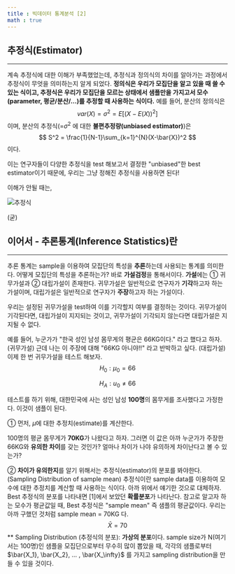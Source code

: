 ```yaml
---
title : 빅데이터 통계분석 [2]
math : true
---
```


## 추정식(Estimator)

---

계속 추정식에 대한 이해가 부족했었는데, 추정식과 정의식의 차이를 알아가는 과정에서 추정식이 무엇을 의미하는지 알게 되었다. **정의식은 우리가 모집단을 알고 있을 때 쓸 수 있는 식이고, 추정식은 우리가 모집단을 모르는 상태에서 샘플만을 가지고서 모수(parameter, 평균/분산/...)를 추정할 때 사용하는 식이다.** 예를 들어, 분산의 정의식은
$$
var(X) = \sigma^2 = E[(X-E(X))^2]
$$
이며, 분산의 추정식(=$\sigma^2$ 에 대한 **불편추정량(unbiased estimator)**)은
$$
S^2 = \frac{1}{N-1}\sum_{k=1}^{N}(X-\bar{X})^2
$$
이다.

이는 연구자들이 다양한 추정식을 test 해보고서 결정한 "unbiased"한 best estimator이기 때문에, 우리는 그냥 정해진 추정식을 사용하면 된다! 

이해가 안될 때는,

![추정식](https://user-images.githubusercontent.com/37925813/96844975-21805400-148b-11eb-81af-fbcf4614047e.png)

(굳)



## 이어서 - 추론통계(Inference Statistics)란

---

추론 통계는 sample을 이용하여 모집단의 특성을 **추론**하는데 사용되는 통계를 의미한다. 어떻게 모집단의 특성을 추론하는가? 바로 **가설검정**을 통해서이다. **가설**에는 ① 귀무가설과 ② 대립가설이 존재한다. 귀무가설은 일반적으로 연구자가 **기각**하고자 하는 가설이며, 대립가설은 일반적으로 연구자가 **주장**하고자 하는 가설이다.

우리는 설정된 귀무가설을 test하여 이를 기각할지 여부를 결정하는 것이다. 귀무가설이 기각된다면, 대립가설이 지지되는 것이고, 귀무가설이 기각되지 않는다면 대립가설은 지지될 수 없다. 

예를 들어, 누군가가 "한국 성인 남성 몸무게의 평균은 66KG이다." 라고 했다고 하자. (귀무가설) 근데 나는 이 주장에 대해 "66KG 아니야!!" 라고 반박하고 싶다. (대립가설) 이제 한 번 귀무가설을 테스트 해보자.
$$
H_0 :  \mu_0=66
$$

$$
H_A : u_0 \ne 66
$$

테스트를 하기 위해, 대한민국에 사는 성인 남성 **100명**의 몸무게를 조사했다고 가정한다. 이것이 샘플이 된다.

① 먼저, $\mu$에 대한 추정치(estimate)를 계산한다. 

100명의 평균 몸무게가 **70KG**가 나왔다고 하자. 그러면 이 값은 아까 누군가가 주장한 66KG와 **유의한 차이**를 갖는 것인가? 얼마나 차이가 나야 유의하게 차이난다고 볼 수 있는가?

② **차이가 유의한지**를 알기 위해서는 추정식(estimator)의 분포를 봐야한다. (Sampling Distribution of sample mean) 추정식이란 sample data를 이용하여 모수에 대한 추정치를 계산할 때 사용하는 식이다. 아까 위에서 얘기한 것으로 대체하자. Best 추정식의 분포를 나타내면 [1]에서 보았던 **확률분포**가 나타난다. 참고로 알고자 하는 모수가 평균값일 때, Best 추정식은 "sample mean" 즉 샘플의 평균값이다. 우리는 아까 구했던 것처럼 sample mean = 70KG 다.
$$
\bar{X} = 70
$$
** Sampling Distribution (추정식의 분포): **가상의 분포**이다. sample size가 N(여기서는 100명)인 샘플을 모집단으로부터 무수히 많이 뽑았을 때, 각각의 샘플로부터 $\bar{X_1}, \bar{X_2}, ... , \bar{X_\infty}$ 를 가지고 sampling distribution을 만들 수 있을 것이다.  